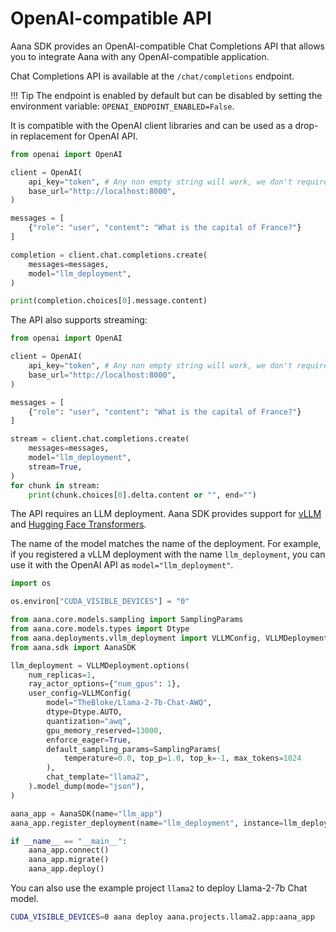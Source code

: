# OpenAI-compatible API

Aana SDK provides an OpenAI-compatible Chat Completions API that allows you to integrate Aana with any OpenAI-compatible application.

Chat Completions API is available at the `/chat/completions` endpoint.

!!! Tip
    The endpoint is enabled by default but can be disabled by setting the environment variable: `OPENAI_ENDPOINT_ENABLED=False`.

It is compatible with the OpenAI client libraries and can be used as a drop-in replacement for OpenAI API.

```python
from openai import OpenAI

client = OpenAI(
    api_key="token", # Any non empty string will work, we don't require an API key
    base_url="http://localhost:8000",
)

messages = [
    {"role": "user", "content": "What is the capital of France?"}
]

completion = client.chat.completions.create(
    messages=messages,
    model="llm_deployment",
)

print(completion.choices[0].message.content)
```

The API also supports streaming:

```python
from openai import OpenAI

client = OpenAI(
    api_key="token", # Any non empty string will work, we don't require an API key
    base_url="http://localhost:8000",
)

messages = [
    {"role": "user", "content": "What is the capital of France?"}
]

stream = client.chat.completions.create(
    messages=messages,
    model="llm_deployment",
    stream=True,
)
for chunk in stream:
    print(chunk.choices[0].delta.content or "", end="")
```

The API requires an LLM deployment. Aana SDK provides support for [vLLM](integrations.md#vllm) and [Hugging Face Transformers](integrations.md#hugging-face-transformers).

The name of the model matches the name of the deployment. For example, if you registered a vLLM deployment with the name `llm_deployment`, you can use it with the OpenAI API as `model="llm_deployment"`.

```python
import os

os.environ["CUDA_VISIBLE_DEVICES"] = "0"

from aana.core.models.sampling import SamplingParams
from aana.core.models.types import Dtype
from aana.deployments.vllm_deployment import VLLMConfig, VLLMDeployment
from aana.sdk import AanaSDK

llm_deployment = VLLMDeployment.options(
    num_replicas=1,
    ray_actor_options={"num_gpus": 1},
    user_config=VLLMConfig(
        model="TheBloke/Llama-2-7b-Chat-AWQ",
        dtype=Dtype.AUTO,
        quantization="awq",
        gpu_memory_reserved=13000,
        enforce_eager=True,
        default_sampling_params=SamplingParams(
            temperature=0.0, top_p=1.0, top_k=-1, max_tokens=1024
        ),
        chat_template="llama2",
    ).model_dump(mode="json"),
)

aana_app = AanaSDK(name="llm_app")
aana_app.register_deployment(name="llm_deployment", instance=llm_deployment)

if __name__ == "__main__":
    aana_app.connect()
    aana_app.migrate()
    aana_app.deploy()
```

You can also use the example project `llama2` to deploy Llama-2-7b Chat model.

```bash
CUDA_VISIBLE_DEVICES=0 aana deploy aana.projects.llama2.app:aana_app
```
